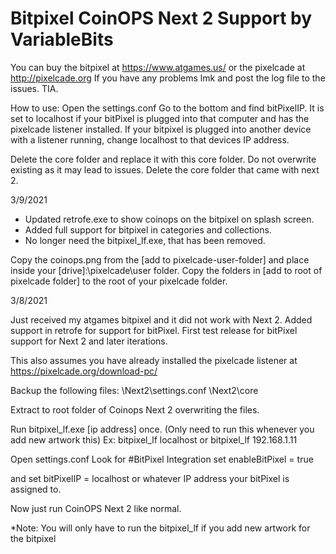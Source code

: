 # Bitpixel CoinOPS Next 2 Support by VariableBits

You can buy the bitpixel at https://www.atgames.us/ or the pixelcade at http://pixelcade.org
If you have any problems lmk and post the log file to the issues. TIA.


How to use:
Open the settings.conf
Go to the bottom and find bitPixelIP. It is set to localhost if your bitPixel is plugged into that computer and has the pixelcade listener installed. If your bitpixel is plugged into another device with a listener running, change localhost to that devices IP address.

Delete the core folder and replace it with this core folder. Do not overwrite existing as it may lead to issues. Delete the core folder that came with next 2.


3/9/2021

- Updated retrofe.exe to show coinops on the bitpixel on splash screen.
- Added full support for bitpixel in categories and collections.
- No longer need the bitpixel_lf.exe, that has been removed.

Copy the coinops.png from the [add to pixelcade-user-folder] and place inside your [drive]:\pixelcade\user folder.
Copy the folders in [add to root of pixelcade folder] to the root of your pixelcade folder.


3/8/2021

Just received my atgames bitpixel and it did not work with Next 2. Added support in retrofe for support for bitPixel.
First test release for bitPixel support for Next 2 and later iterations.

This also assumes you have already installed the pixelcade listener at https://pixelcade.org/download-pc/

Backup the following files:
\Next2\settings.conf
\Next2\core

Extract to root folder of Coinops Next 2 overwriting the files.

Run bitpixel_lf.exe [ip address] once. (Only need to run this whenever you add new artwork this)
Ex: 
bitpixel_lf localhost
or
bitpixel_lf 192.168.1.11


Open settings.conf
Look for #BitPixel Integration
set 
enableBitPixel = true

and set
bitPixelIP = localhost or whatever IP address your bitPixel is assigned to.

Now just run CoinOPS Next 2 like normal.

*Note: You will only have to run the bitpixel_lf if you add new artwork for the bitpixel

